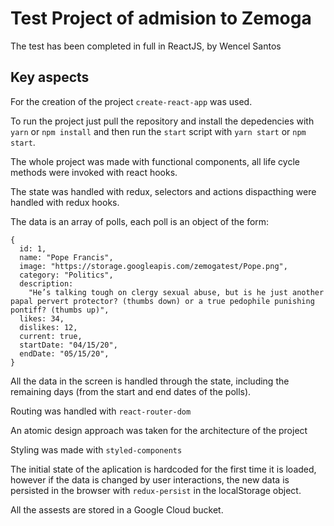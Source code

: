 # Test Project of admision to Zemoga

The test has been completed in full in ReactJS, by Wencel Santos

## Key aspects

For the creation of the project `create-react-app` was used.

To run the project just pull the repository and install the depedencies with `yarn` or `npm install` and then run the `start` script with `yarn start` or `npm start`.

The whole project was made with functional components, all life cycle methods were invoked with react hooks.

The state was handled with redux, selectors and actions dispacthing were handled with redux hooks.

The data is an array of polls, each poll is an object of the form:

```
{
  id: 1,
  name: "Pope Francis",
  image: "https://storage.googleapis.com/zemogatest/Pope.png",
  category: "Politics",
  description:
    "He’s talking tough on clergy sexual abuse, but is he just another papal pervert protector? (thumbs down) or a true pedophile punishing pontiff? (thumbs up)",
  likes: 34,
  dislikes: 12,
  current: true,
  startDate: "04/15/20",
  endDate: "05/15/20",
}
```

All the data in the screen is handled through the state, including the remaining days (from the start and end dates of the polls).

Routing was handled with `react-router-dom`

An atomic design approach was taken for the architecture of the project

Styling was made with `styled-components`

The initial state of the aplication is hardcoded for the first time it is loaded, however if the data is changed by user interactions, the new data is persisted in the browser with `redux-persist` in the localStorage object.

All the assests are stored in a Google Cloud bucket.
